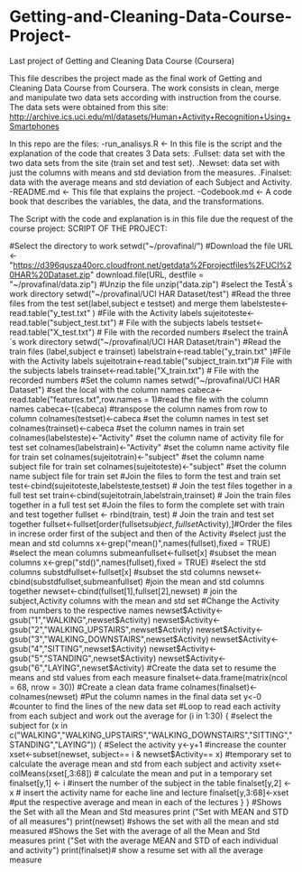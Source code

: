 # Getting-and-Cleaning-Data-Course-Project-
Last project of Getting and Cleaning Data Course (Coursera)

This file describes the project made as the final work of Getting and Cleaning Data Course from Coursera.
The work consists in clean, merge and manipulate two data sets according with instruction from the course. 
The data sets were obtained from this site: http://archive.ics.uci.edu/ml/datasets/Human+Activity+Recognition+Using+Smartphones

In this repo are the files:
 -run_analisys.R <- In this file is the script and the explanation of the code that creates 3 Data sets:
   .Fullset: data set with the two data sets from the site (train set and test set).
   .Newset: data set with just the columns with means and std deviation from the measures.
   .Finalset: data with the average means and std deviation of each Subject and Activity.
 -README.md <- This file that explains the project.
 -Codebook.md <- A code book that describes the variables, the data, and the transformations.
 
 The Script with the code and explanation is in this file due the request of the course project:
 SCRIPT OF THE PROJECT:
 
#Select the directory to work
setwd("~/provafinal/")
#Download the file
URL <-"https://d396qusza40orc.cloudfront.net/getdata%2Fprojectfiles%2FUCI%20HAR%20Dataset.zip"
download.file(URL, destfile = "~/provafinal/data.zip")
#Unzip the file
unzip("data.zip")
#select the TestÂ´s work directory
setwd("~/provafinal/UCI HAR Dataset/test")
#Read the three files from the test set(label,subject e testset) and merge them
labelsteste<-read.table("y_test.txt" ) #File with the Activity labels
sujeitoteste<-read.table("subject_test.txt") # File with the subjects labels
testset<-read.table("X_test.txt") # File with the recorded numbers
#select the trainÂ´s work directory
setwd("~/provafinal/UCI HAR Dataset/train")
#Read the train files (label,subject e trainset)
labelstrain<-read.table("y_train.txt" )#File with the Activity labels
sujeitotrain<-read.table("subject_train.txt")# File with the subjects labels
trainset<-read.table("X_train.txt") # File with the recorded numbers
#Set the column names
setwd("~/provafinal/UCI HAR Dataset") #set the local with the column names
cabeca<-read.table("features.txt",row.names = 1)#read the file with the column names
cabeca<-t(cabeca) #transpose the column names from row to column
colnames(testset)<-cabeca #set the column names in test set
colnames(trainset)<-cabeca #set the column names in train set
colnames(labelsteste)<-"Activity" #set the column name of activity file for test set
colnames(labelstrain)<-"Activity" #set the column name activity file for train set
colnames(sujeitotrain)<-"subject" #set the column name subject file for train set
colnames(sujeitoteste)<-"subject" #set the column name subject file for train set
#Join the files to form the test and train set
test<-cbind(sujeitoteste,labelsteste,testset) # Join the test files together in a full test set
train<-cbind(sujeitotrain,labelstrain,trainset) # Join the train files together in a full test set
#Join the files to form the complete set with train and test together
fullset <- rbind(train, test) # Join the train and test set together
fullset<-fullset[order(fullset$subject,fullset$Activity),]#Order the files in increse order first of the subject and then of the Activity
#select just the mean and std columns 
x<-grep("mean()",names(fullset),fixed = TRUE) #select the mean columns
submeanfullset<-fullset[x] #subset the mean columns 
x<-grep("std()",names(fullset),fixed = TRUE) #select the std columns
substdfullset<-fullset[x] #subset the std columns
newset<-cbind(substdfullset,submeanfullset) #join the mean and std columns together
newset<-cbind(fullset[1],fullset[2],newset) # join the subject,Activity columns with the mean and std set
#Change the Activity from numbers to the respective names 
newset$Activity<-gsub("1","WALKING",newset$Activity)
newset$Activity<-gsub("2","WALKING_UPSTAIRS",newset$Activity)
newset$Activity<-gsub("3","WALKING_DOWNSTAIRS",newset$Activity)
newset$Activity<-gsub("4","SITTING",newset$Activity)
newset$Activity<-gsub("5","STANDING",newset$Activity)
newset$Activity<-gsub("6","LAYING",newset$Activity)
#Create the data set to resume the means and std values from each measure 
finalset<-data.frame(matrix(ncol = 68, nrow = 30)) #Create a clean data frame
colnames(finalset)<-colnames(newset) #Put the column names in the final data set
y<-0 #counter to find the lines of the new data set
#Loop to read each activity from each subject and work out the average
for (i in 1:30) { #select the subject
  for (x in c("WALKING","WALKING_UPSTAIRS","WALKING_DOWNSTAIRS","SITTING","STANDING","LAYING")) { #Select the activity
 y<-y+1 #increase the counter
xset<-subset(newset, subject== i & newset$Activity== x) #temporary set to calculate the average mean and std from each subject and activity
 xset<-colMeans(xset[,3:68]) # calculate the mean and put in a temporary set
 finalset[y,1] <- i #insert the number of the subject in the table
 finalset[y,2] <- x # insert the activity name for eache line and lecture
 finalset[y,3:68]<-xset #put the respective average and mean in each of the lectures
  }
}
#Shows the Set with all the Mean and Std measures
print ("Set with MEAN and STD of all measures")
print(newset) #shows the set with all the mean and std measured
#Shows the Set with the average of all the Mean and Std measures
print ("Set with the average MEAN and STD of each individual and activity")
print(finalset)# show a resume set with all the average measure 
